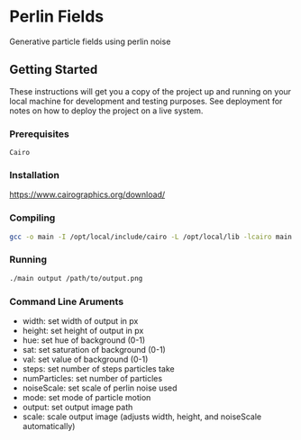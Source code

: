 # Perlin Fields
Generative particle fields using perlin noise

## Getting Started
These instructions will get you a copy of the project up and running on your local machine for development and testing purposes. See deployment for notes on how to deploy the project on a live system.
### Prerequisites
```
Cairo
```
### Installation
https://www.cairographics.org/download/
### Compiling
```bash
gcc -o main -I /opt/local/include/cairo -L /opt/local/lib -lcairo main.c perlin.c particle.c color.c
```
### Running
```bash
./main output /path/to/output.png
```
### Command Line Aruments
- width: set width of output in px
- height: set height of output in px
- hue: set hue of background (0-1)
- sat: set saturation of background (0-1)
- val: set value of background (0-1)
- steps: set number of steps particles take
- numParticles: set number of particles
- noiseScale: set scale of perlin noise used
- mode: set mode of particle motion
- output: set output image path
- scale: scale output image (adjusts width, height, and noiseScale automatically)
